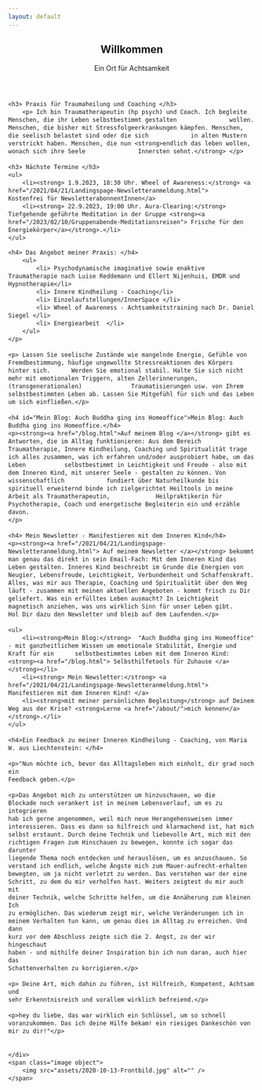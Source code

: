 ```yaml
---
layout: default
---
```


  <section id="banner">
	<div class="content">
	<header>
		<h1>Willkommen</h1>
		<p>Ein Ort für Achtsamkeit</p>
	</header>


	<h3> Praxis für Traumaheilung und Coaching </h3>
		<p> Ich bin Traumatherapeutin (hp psych) und Coach. Ich begleite Menschen, die ihr Leben selbstbestimmt gestalten 				wollen. Menschen, die bisher mit Stressfolgeerkrankungen kämpfen. Menschen, die seelisch belastet sind oder die sich 			in alten Mustern verstrickt haben. Menschen, die nun <strong>endlich das leben wollen, wonach sich ihre Seele 				Innersten sehnt.</strong> </p>

	<h3> Nächste Termine </h3>
	<ul>
 		<li><strong> 1.9.2023, 18:30 Uhr. Wheel of Awareness:</strong> <a href="/2021/04/21/Landingspage-Newsletteranmeldung.html">  			Kostenfrei für NewsletterabonnentInnen</a>
		<li><strong> 22.9.2023, 19:00 Uhr. Aura-Clearing:</strong> Tiefgehende geführte Meditation in der Gruppe <strong><a 				href="/2023/02/10/Gruppenabende-Meditationsreisen"> Frische für den Energiekörper</a></strong>.</li>	
  	</ul>
  <p>

  
	<h4> Das Angebot meiner Praxis: </h4>
		<ul>
			<li> Psychodynamische imaginative sowie enaktive Traumatherapie nach Luise Reddemann und Ellert Nijenhuis, EMDR und 				Hypnotherapie</li>
			<li> Innere Kindheilung - Coaching</li>
			<li> Einzelaufstellungen/InnerSpace </li>
   			<li> Wheel of Awareness - Achtsamkeitstraining nach Dr. Daniel Siegel </li>
			<li> Energiearbeit  </li>
		</ul>
	</p>
	
	<p> Lassen Sie seelische Zustände wie mangelnde Energie, Gefühle von Fremdbestimmung, häufige ungewollte Stressreaktionen des Körpers hinter sich. 		Werden Sie emotional stabil. Halte Sie sich nicht mehr mit emotionalen Triggern, alten Zellerinnerungen, (transgenerationalen) 				Traumatisierungen usw. von Ihrem selbstbestimmten Leben ab. Lassen Sie Mitgefühl für sich und das Leben um sich einfließen.</p>
	
	<h4 id="Mein Blog: Auch Buddha ging ins Homeoffice">Mein Blog: Auch Buddha ging ins Homeoffice.</h4>
	<p><strong><a href="/blog.html">Auf meinem Blog </a></strong> gibt es Antworten, die im Alltag funktionieren: Aus dem Bereich 		Traumatherapie, Innere Kindheilung, Coaching und Spiritualität trage ich alles zusammen, was ich erfahren und/oder ausprobiert habe, um das Leben 			selbstbestimmt in Leichtigkeit und Freude - also mit dem Inneren Kind, mit unserer Seele - gestalten zu können. Von wissenschaftlich 			fundiert über Naturheilkunde bis spirituell erweiternd binde ich zielgerichtet Heiltools in meine Arbeit als Traumatherapeutin, 			Heilpraktikerin für Psychotherapie, Coach und energetische Begleiterin ein und erzähle davon.
	</p>
	
	<h4> Mein Newsletter - Manifestieren mit dem Inneren Kind</h4>
	<p><strong><a href="/2021/04/21/Landingspage-Newsletteranmeldung.html"> Auf meinem Newsletter </a></strong> bekommt man genau das direkt in sein Email-Fach: Mit dem Inneren Kind das Leben gestalten. Inneres Kind beschreibt im Grunde die Energien von Neugier, Lebensfreude, Leichtigkeit, Verbundenheit und Schaffenskraft. Alles, was mir aus Therapie, Coaching und Spiritualität über den Weg läuft - zusammen mit meinen aktuellen Angeboten - kommt frisch zu Dir geliefert. Was ein erfülltes Leben ausmacht? In Leichtigkeit magnetisch anziehen, was uns wirklich Sinn für unser Leben gibt. 				Hol Dir dazu den Newsletter und bleib auf dem Laufenden.</p>
	
	<ul>
		<li><strong>Mein Blog:</strong>  "Auch Buddha ging ins Homeoffice" - mit ganzheitlichem Wissen um emotionale Stabilität, Energie und Kraft für ein 		selbstbestimmtes Leben mit dem Inneren Kind: <strong><a href="/blog.html"> Selbsthilfetools für Zuhause </a></strong></li>
		<li><strong> Mein Newsletter:</strong> <a href="/2021/04/21/Landingspage-Newsletteranmeldung.html"> Manifestieren mit dem Inneren Kind! </a>
		<li><strong>mit meiner persönlichen Begleitung</strong> auf Deinem Weg aus der Krise? <strong>Lerne <a href="/about/">mich kennen</a></strong>.</li>
	</ul>

	<h4>Ein Feedback zu meiner Inneren Kindheilung - Coaching, von Maria W. aus Liechtenstein: </h4>
	
	<p>"Nun möchte ich, bevor das Alltagsleben mich einholt, dir grad noch ein
	Feedback geben.</p> 

	<p>Das Angebot mich zu unterstützen um hinzuschauen, wo die
	Blockade noch verankert ist in meinem Lebensverlauf, um es zu integrieren
	hab ich gerne angenommen, weil mich neue Herangehensweisen immer
	interessieren. Dass es dann so hilfreich und klarmachend ist, hat mich
	selbst erstaunt. Durch deine Technik und liebevolle Art, mich mit den
	richtigen Fragen zum Hinschauen zu bewegen, konnte ich sogar das darunter
	liegende Thema noch entdecken und herauslösen, um es anzuschauen. So
	verstand ich endlich, welche Ängste mich zum Mauer-aufrecht-erhalten
	bewegten, um ja nicht verletzt zu werden. Das verstehen war der eine
	Schritt, zu dem du mir verholfen hast. Weiters zeigtest du mir auch mit
	deiner Technik, welche Schritte helfen, um die Annäherung zum kleinen Ich
	zu ermöglichen. Das wiederum zeigt mir, welche Veränderungen ich in
	meinem Verhalten tun kann, um genau dies im Alltag zu erreichen. Und dann
	kurz vor dem Abschluss zeigte sich die 2. Angst, zu der wir hingeschaut
	haben - und mithilfe deiner Inspiration bin ich nun daran, auch hier das
	Schattenverhalten zu korrigieren.</p> 

	<p> Deine Art, mich dahin zu führen, ist Hilfreich, Kompetent, Achtsam und
	sehr Erkenntnisreich und vorallem wirklich befreiend.</p> 

	<p>hey du liebe, das war wirklich ein Schlüssel, um so schnell
	voranzukommen. Das ich deine Hilfe bekam! ein riesiges Dankeschön von
	mir zu dir!"</p> 
	

	</div>
	<span class="image object">
		<img src="assets/2020-10-13-Frontbild.jpg" alt="" />
	</span>
</section>
